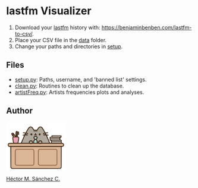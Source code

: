 # lastfm Visualizer

1. Download your [lastfm](https://www.last.fm/) history with: https://benjaminbenben.com/lastfm-to-csv/.
2. Place your CSV file in the [data](./data) folder.
3. Change your paths and directories in [setup](./setup.py).

##  Files

* [setup.py](./setup.py): Paths, username, and 'banned list' settings.
* [clean.py](./clean.py): Routines to clean up the database.
* [artistFreq.py](./artistFreq): Artists frequencies plots and analyses.

## Author

<img src="./media/pusheen.jpg" height="130px" align="middle"><br>

[Héctor M. Sánchez C.](https://chipdelmal.github.io/)
